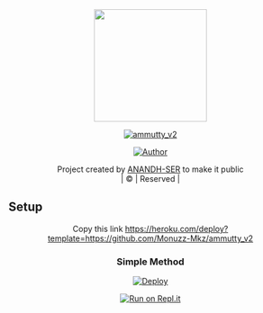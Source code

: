 <div align="center">
  <img border-radius: 15px src="https://i.imgur.com/dbPwg3g.jpeg" width="200" height="200"/>
  <p align="center">
<a href="#"><img title="ammutty_v2" src="https://img.shields.io/badge/ammutty_v2-green?colorA=%23ff0000&colorB=%23017e40&style=for-the-badge"></a>
</p>
  <p align="center">
<a href="https://github.com/SHIBI-SER"><img title="Author" src="https://img.shields.io/badge/Author-SHIBI-SER/ammutty_v2?color=blue&style=for-the-badge&logo=whatsapp"></a>
</p>
</div>
<p align="center">
Project created by <a href="https://github.com/Monuzz-Mkz">ANANDH-SER</a> to make it public
    <br>
       | © |
        Reserved |
    <br> 
</p>


## Setup
<div align="center">


Copy this link https://heroku.com/deploy?template=https://github.com/Monuzz-Mkz/ammutty_v2
</p>


  
### Simple Method
  
[![Deploy](https://www.herokucdn.com/deploy/button.svg)](https://heroku.com/deploy?template=https://github.com/SHIBI-SER/ammutty_v2) 
  
[![Run on Repl.it](https://repl.it/badge/github/quiec/whatsAlfa)](https://replit.com/@Farhandqz/JulieMwol)
  
